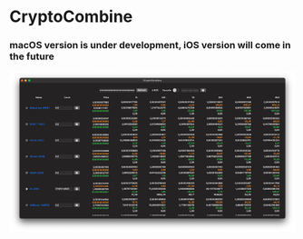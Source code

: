 # CryptoCombine

### macOS version is under development, iOS version will come in the future

![](Assets/Release_macOS_1.0_0001.png)
